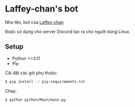 # Laffey-chan's bot

Như tên, bot của [Laffey-chan](https://github.com/AkariYui1).

Được sử dụng cho server Discord tạo ra cho người dùng Linux.

## Setup

* Python >=3.11
* Pip

Cài đặt các gói phụ thuộc:

```bash
$ pip install -r pip-requirements.txt
```

Chạy:

```bash
$ python python/Main/main.py
```